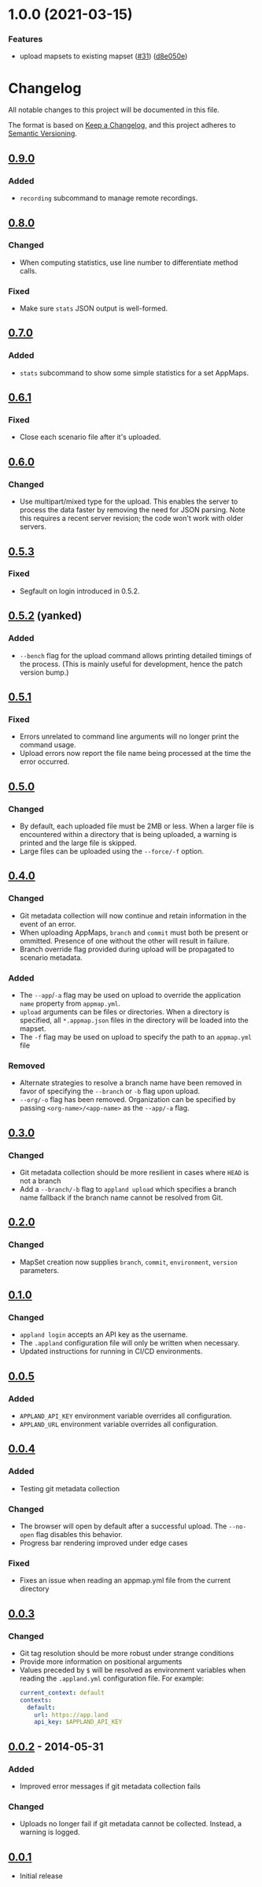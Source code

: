 # 1.0.0 (2021-03-15)


### Features

* upload mapsets to existing mapset ([#31](https://github.com/applandinc/appland-cli/issues/31)) ([d8e050e](https://github.com/applandinc/appland-cli/commit/d8e050e35bfe307343102658ccb3eaef1acd3af1))

# Changelog
All notable changes to this project will be documented in this file.

The format is based on [Keep a Changelog](https://keepachangelog.com/en/1.0.0/),
and this project adheres to [Semantic Versioning](https://semver.org/spec/v2.0.0.html).

## [0.9.0]
### Added
- `recording` subcommand to manage remote recordings.

## [0.8.0]
### Changed
- When computing statistics, use line number to differentiate method calls.

### Fixed
- Make sure `stats` JSON output is well-formed.

## [0.7.0]
### Added
- `stats` subcommand to show some simple statistics for a set AppMaps.

## [0.6.1]
### Fixed
- Close each scenario file after it's uploaded.

## [0.6.0]
### Changed
- Use multipart/mixed type for the upload. This enables the server to process the data
  faster by removing the need for JSON parsing.
  Note this requires a recent server revision; the code won't work with older servers.

## [0.5.3]
### Fixed
- Segfault on login introduced in 0.5.2.

## [0.5.2] (yanked)
### Added
- `--bench` flag for the upload command allows printing detailed timings of the process.
  (This is mainly useful for development, hence the patch version bump.)

## [0.5.1]
### Fixed
- Errors unrelated to command line arguments will no longer print the command usage.
- Upload errors now report the file name being processed at the time the error occurred.

## [0.5.0]
### Changed
- By default, each uploaded file must be 2MB or less. When a larger file is encountered within a directory that is being uploaded, a warning is printed and the large file is skipped.
- Large files can be uploaded using the `--force/-f` option.

## [0.4.0]
### Changed
- Git metadata collection will now continue and retain information in the event
  of an error.
- When uploading AppMaps, `branch` and `commit` must both be present or ommitted.
  Presence of one without the other will result in failure.
- Branch override flag provided during upload will be propagated to scenario
  metadata.

### Added
- The `--app`/`-a` flag may be used on upload to override the application
  `name` property from `appmap.yml`.
- `upload` arguments can be files or directories. When a directory is specified,
  all `*.appmap.json` files in the directory will be loaded into the mapset.
- The `-f` flag may be used on upload to specify the path to an `appmap.yml` file

### Removed
- Alternate strategies to resolve a branch name have been removed in favor of
  specifying the `--branch` or `-b` flag upon upload.
- `--org/-o` flag has been removed. Organization can be specified by passing `<org-name>/<app-name>` as the `--app/-a` flag.

## [0.3.0]
### Changed
- Git metadata collection should be more resilient in cases where `HEAD` is not
  a branch
- Add a `--branch/-b` flag to `appland upload` which specifies a branch name
  fallback if the branch name cannot be resolved from Git.

## [0.2.0]
### Changed
- MapSet creation now supplies `branch`, `commit`, `environment`, `version`
  parameters.

## [0.1.0]
### Changed
- `appland login` accepts an API key as the username.
- The `.appland` configuration file will only be written when necessary.
- Updated instructions for running in CI/CD environments.

## [0.0.5]
### Added
- `APPLAND_API_KEY` environment variable overrides all configuration.
- `APPLAND_URL` environment variable overrides all configuration.

## [0.0.4]
### Added
- Testing git metadata collection

### Changed
- The browser will open by default after a successful upload. The `--no-open`
  flag disables this behavior.
- Progress bar rendering improved under edge cases

### Fixed
- Fixes an issue when reading an appmap.yml file from the current directory

## [0.0.3]
### Changed
- Git tag resolution should be more robust under strange conditions
- Provide more information on positional arguments
- Values preceded by `$` will be resolved as environment variables when reading
  the `.appland.yml` configuration file. For example:
  ```yml
  current_context: default
  contexts:
    default:
      url: https://app.land
      api_key: $APPLAND_API_KEY
  ```

## [0.0.2] - 2014-05-31
### Added
- Improved error messages if git metadata collection fails

### Changed
- Uploads no longer fail if git metadata cannot be collected. Instead, a warning
  is logged.

## [0.0.1]
- Initial release

[0.9.0]: https://github.com/applandinc/appland-cli//compare/0.8.0...0.9.0
[0.8.0]: https://github.com/applandinc/appland-cli//compare/0.7.0...0.8.0
[0.7.0]: https://github.com/applandinc/appland-cli//compare/0.6.1...0.7.0
[0.6.1]: https://github.com/applandinc/appland-cli//compare/0.6.0...0.6.1
[0.6.0]: https://github.com/applandinc/appland-cli//compare/0.5.3...0.6.0
[0.5.3]: https://github.com/applandinc/appland-cli//compare/0.5.1...0.5.3
[0.5.2]: https://github.com/applandinc/appland-cli//compare/0.5.1...0.5.2
[0.5.1]: https://github.com/applandinc/appland-cli//compare/0.5.0...0.5.1
[0.5.0]: https://github.com/applandinc/appland-cli//compare/0.4.0...0.5.0
[0.4.0]: https://github.com/applandinc/appland-cli//compare/0.3.0...0.4.0
[0.3.0]: https://github.com/applandinc/appland-cli//compare/0.2.0...0.3.0
[0.2.0]: https://github.com/applandinc/appland-cli//compare/0.1.0...0.2.0
[0.1.0]: https://github.com/applandinc/appland-cli//compare/0.0.5...0.1.0
[0.0.5]: https://github.com/applandinc/appland-cli//compare/0.0.4...0.0.5
[0.0.4]: https://github.com/applandinc/appland-cli//compare/0.0.3...0.0.4
[0.0.3]: https://github.com/applandinc/appland-cli//compare/0.0.2...0.0.3
[0.0.2]: https://github.com/applandinc/appland-cli//compare/0.0.1...0.0.2
[0.0.1]: https://github.com/applandinc/appland-cli/releases/tag/0.0.1
